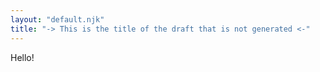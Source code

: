 ```yaml
---
layout: "default.njk"
title: "-> This is the title of the draft that is not generated <-"
---
```


Hello!